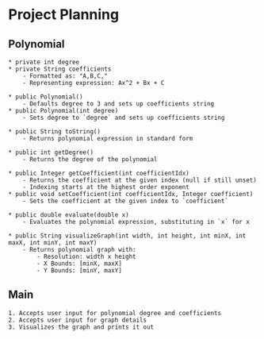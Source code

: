 # Project Planning

## Polynomial

	* private int degree
	* private String coefficients
		- Formatted as: "A,B,C,"
		- Representing expression: Ax^2 + Bx + C

	* public Polynomial()
		- Defaults degree to 3 and sets up coefficients string
	* public Polynomial(int degree)
		- Sets degree to `degree` and sets up coefficients string

	* public String toString()
		- Returns polynomial expression in standard form

	* public int getDegree()
		- Returns the degree of the polynomial

	* public Integer getCoefficient(int coefficientIdx)
		- Returns the coefficient at the given index (null if still unset)
		- Indexing starts at the highest order exponent
	* public void setCoefficient(int coefficientIdx, Integer coefficient)
		- Sets the coefficient at the given index to `coefficient`

	* public double evaluate(double x)
		- Evaluates the polynomial expression, substituting in `x` for x

	* public String visualizeGraph(int width, int height, int minX, int maxX, int minY, int maxY)
		- Returns polynomial graph with:
			- Resolution: width x height
			- X Bounds: [minX, maxX]
			- Y Bounds: [minY, maxY]

## Main

	1. Accepts user input for polynomial degree and coefficients
	2. Accepts user input for graph details
	3. Visualizes the graph and prints it out
